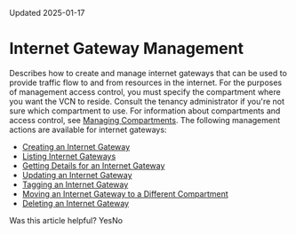 Updated 2025-01-17
# Internet Gateway Management
Describes how to create and manage internet gateways that can be used to provide traffic flow to and from resources in the internet.
For the purposes of management access control, you must specify the compartment where you want the VCN to reside. Consult the tenancy administrator if you're not sure which compartment to use. For information about compartments and access control, see [Managing Compartments](https://docs.oracle.com/iaas/Content/Identity/compartments/managingcompartments.htm).
The following management actions are available for internet gateways:
  * [Creating an Internet Gateway](https://docs.oracle.com/en-us/iaas/Content/Network/Tasks/create-ig.htm#create-ig "Create an internet gateway \(IGW\) in a Virtual Cloud Network \(VCN\) in Networking.")
  * [Listing Internet Gateways](https://docs.oracle.com/en-us/iaas/Content/Network/Tasks/list-ig.htm#list-ig "List the internet gateway.")
  * [Getting Details for an Internet Gateway](https://docs.oracle.com/en-us/iaas/Content/Network/Tasks/get-ig.htm#get-ig "Get detailed information for the specified internet gateway.")
  * [Updating an Internet Gateway](https://docs.oracle.com/en-us/iaas/Content/Network/Tasks/update-ig.htm#update-ig "Update an internet gateway \(IGW\) in a Virtual Cloud Network \(VCN\) in Networking.")
  * [Tagging an Internet Gateway](https://docs.oracle.com/en-us/iaas/Content/Network/Tasks/tags-ig.htm#tags-ig "Add metadata to an internet gateway, which lets you define keys and values and associate them with resources.")
  * [Moving an Internet Gateway to a Different Compartment](https://docs.oracle.com/en-us/iaas/Content/Network/Tasks/move-ig.htm#move-ig "Move an internet gateway into a different compartment within the same tenancy.")
  * [Deleting an Internet Gateway](https://docs.oracle.com/en-us/iaas/Content/Network/Tasks/delete-ig.htm#delete-ig "Delete an internet gateway from a Virtual Cloud Network \(VCN\) in Networking.")


Was this article helpful?
YesNo

